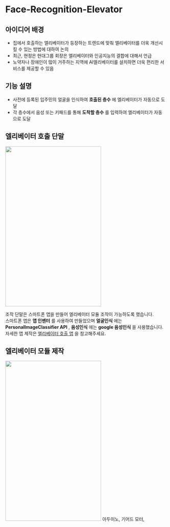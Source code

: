 # Face-Recognition-Elevator
## 아이디어 배경
- 집에서 호출하는 엘리베이터가 등장하는 트렌드에 맞춰 엘리베이터를 더욱 개선시킬 수 있는 방법에 대하여 논의
- 최근, 현정은 현대그룹 회장은 엘리베이터와 인공지능의 결합에 대해서 언급
- 노약자나 장애인이 많이 거주하는 지역에 AI엘리베이터를 설치하면 더욱 편리한 서비스를 제공할 수 있음

## 기능 설명
- 사전에 등록된 입주민의 얼굴을 인식하여 **호출된 층수** 에 엘리베이터가 자동으로 도달
- 각 층수에서 음성 또는 키패드를 통해 **도착할 층수** 를 입력하여 엘리베이터가 자동으로 도달                 
                   



## 엘리베이터 호출 단말
<img src="https://user-images.githubusercontent.com/81175672/185378527-8abceaf7-3d43-411b-884b-07e90e3f460d.gif"  width="300" height="500"/>                        

조작 단말은 스마트폰 앱을 만들어 엘리베이터 모듈 조작이 가능하도록 했습니다.                                          
스마트폰 앱은 **앱 인벤터** 를 사용하여 만들었으며 **얼굴인식** 에는 **PersonalImageClassifier API** , **음성인식** 에는 **google 음성인식** 을 사용했습니다. 
자세한 앱 제작은 [엘리베이터 호출 앱]() 을 참고해주세요.           

## 엘리베이터 모듈 제작
<img src="https://user-images.githubusercontent.com/81175672/185380484-313b5835-7334-4208-8c45-9fc025da8afc.jpg"  width="300" height="500"/>                 
아두이노, 기어드 모터, 















